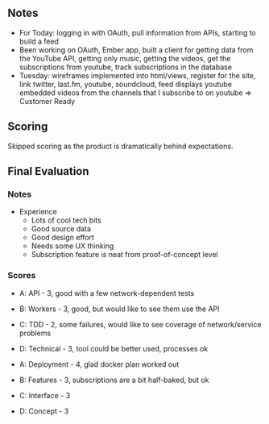 
## Notes

* For Today: logging in with OAuth, pull information from APIs, starting to build a feed
* Been working on OAuth, Ember app, built a client for getting data from the YouTube API, getting only music, getting the videos, get the subscriptions from youtube, track subscriptions in the database
* Tuesday: wireframes implemented into html/views, register for the site, link twitter, last.fm, youtube, soundcloud, feed displays youtube embedded videos from the channels that I subscribe to on youtube => Customer Ready

## Scoring

Skipped scoring as the product is dramatically behind expectations.

## Final Evaluation

### Notes

* Experience
  * Lots of cool tech bits
  * Good source data
  * Good design effort
  * Needs some UX thinking
  * Subscription feature is neat from proof-of-concept level

### Scores

* A: API - 3, good with a few network-dependent tests
* B: Workers - 3, good, but would like to see them use the API
* C: TDD - 2, some failures, would like to see coverage of network/service problems
* D: Technical - 3, tool could be better used, processes ok

* A: Deployment - 4, glad docker plan worked out
* B: Features - 3, subscriptions are a bit half-baked, but ok
* C: Interface - 3
* D: Concept - 3
